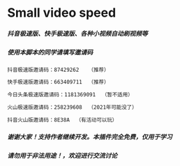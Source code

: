 # Small video speed
##### 抖音极速版、快手极速版、各种小视频自动刷视频等
##### 使用本脚本的同学请填写邀请码
```xml
抖音极速版邀请码：87429262	（推荐）

快手极速版邀请码：663409711	（推荐）

今日头条极速版邀请码：1181369091  （暂不适用）

火山极速版邀请码：258239608	（2021年可能没了）

抖音火山版邀请码：8E38A  （有活动可以玩）
```
##### 谢谢大家！支持作者继续开发。本插件完全免费，仅用于学习
##### 请勿用于非法用途！，欢迎进行交流讨论
